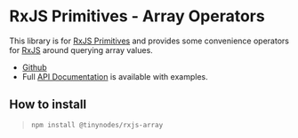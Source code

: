 # RxJS Primitives - Array Operators

This library is for [RxJS Primitives](https://github.com/tanepiper/rxjs-primitives) and provides some convenience
operators for [RxJS](https://rxjs-dev.firebaseapp.com/) around querying array values.

- [Github](https://github.com/tanepiper/rxjs-primitives)
- Full [API Documentation](https://rxjs.ninja) is available with examples.

## How to install

> `npm install @tinynodes/rxjs-array`
